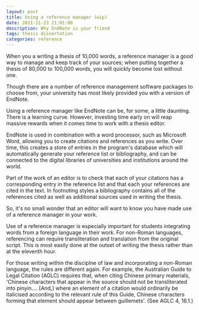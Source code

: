 ```yaml
---
layout: post
title: Using a reference manager (wip)
date: 2021-11-23 21:01:00
description: Why EndNote is your friend
tags: thesis dissertation
categories: reference
---
```


When you a writing a thesis of 10,000 words, a reference manager is a good way to manage and keep track of your sources; when putting together a thesis of 80,000 to 100,000 words, you will quickly become lost without one. 

Though there are a number of reference management software packages to choose from, your university has most likely provided you with a version of EndNote. 

Using a reference manager like EndNote can be, for some, a little daunting. There is a learning curve. However, investing time early on will reap massive rewards when it comes time to work with a thesis editor. 

EndNote is used in combination with a word processor, such as Microsoft Word, allowing you to create citations and references as you write. Over time, this creates a store of entries in the program's database which will automatically generate your reference list or bibliography, and can be connected to the digital libraries of universities and institutions around the world. 

Part of the work of an editor is to check that each of your citations has a corresponding entry in the reference list and that each your references are cited in the text. In footnoting styles a bibliography contains all of the references cited as well as additional sources used in writing the thesis. 

So, it's no small wonder that an editor will want to know you have made use of a reference manager in your work. 

Use of a reference manager is especially important for students integrating words from a foreign language in their work. For non-Roman languages, referencing can require transliteration and translation from the original script. This is most easily done at the outset of writing the thesis rather than at the eleventh hour. 

For those writing within the disciplne of law and incorporating a non-Roman language, the rules are different again. For example, the Australian Guide to Legal Citation (AGLC) requires that, when citing Chinese primary materials, 'Chinese characters that appear in the source should not be transliterated into pinyin.… \[And,\]  where an element of a citation would ordinarily be italicised according to the relevant rule of this Guide,  Chinese characters forming that element should appear between guillemets'. (See AGLC 4, 16.1.) 

